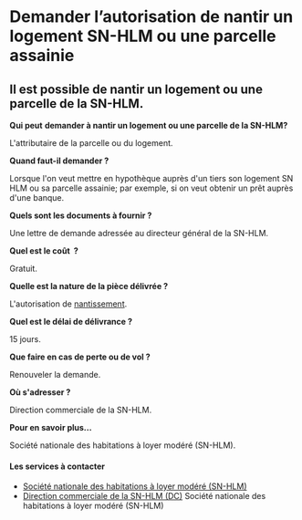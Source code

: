 # Demander l’autorisation de nantir un logement SN-HLM ou une parcelle assainie

Il est possible de nantir un logement ou une parcelle de la SN-HLM.
-------------------------------------------------------------------

**Qui peut** **demander à nantir un logement ou une parcelle de la SN-HLM?**

L'attributaire de la parcelle ou du logement.

**Quand faut-il demander ?**  

Lorsque l'on veut mettre en hypothèque auprès d'un tiers son logement SN HLM ou sa parcelle assainie; par exemple, si on veut obtenir un prêt auprès d'une banque.  

**Quels sont les documents à fournir ?**

Une lettre de demande adressée au directeur général de la SN-HLM.

**Quel est le coût  ?**

Gratuit.

**Quelle est la nature de la pièce délivrée ?**  

L'autorisation de [nantissement](../../../services/nantissement.md).

**Quel est le délai de délivrance ?**

15 jours.

**Que faire en cas de perte ou de vol ?**

Renouveler la demande.  

**Où s'adresser ?**

Direction commerciale de la SN-HLM.

**Pour en savoir plus...**

Société nationale des habitations à loyer modéré (SN-HLM).

#### Les services à contacter

*   [Société nationale des habitations à loyer modéré (SN-HLM)](../../../services/societe-nationale-des-habitations-a-loyer-modere-sn-hlm.md)
*   [Direction commerciale de la SN-HLM (DC)](../../../services/direction-commerciale-de-la-sn-hlm-dc.md) Société nationale des habitations à loyer modéré (SN-HLM)